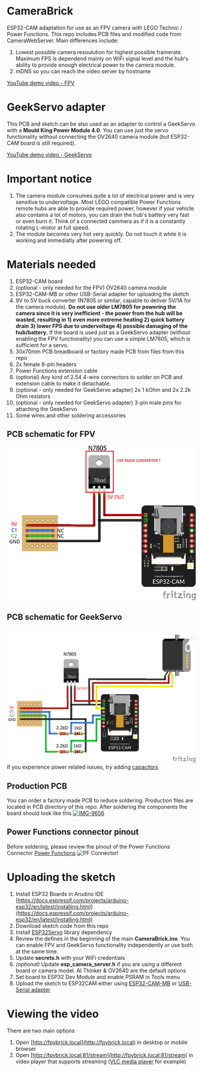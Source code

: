 # CameraBrick
ESP32-CAM adaptation for use as an FPV camera with LEGO Technic / Power Functions.
This repo includes PCB files and modified code from CameraWebServer. 
Main differences include:
1. Lowest possible camera resoulution for highest possible framerate. Maximum FPS is dependend mainly on WiFi signal level and the hub's ability to provide enough electrical power to the camera module.
2. mDNS so you can reach the video server by hostname

[YouTube demo video - FPV](https://www.youtube.com/watch?v=FWp9zUCGctc)

# GeekServo adapter
This PCB and sketch can be also used as an adapter to control a GeekServo with a **Mould King Power Module 4.0**. You can use just the servo functionality without connecting the OV2640 camera module (but ESP32-CAM board is still required).

[YouTube demo video - GeekServo](https://www.youtube.com/watch?v=FWp9zUCGctc)

# Important notice

1. The camera module consumes quite a lot of electrical power and is very sensitive to undervoltage. Most LEGO compatible Power Functions remote hubs are able to provide required power, however if your vehicle also contains a lot of motors, you can drain the hub's battery very fast or even burn it. Think of a connected cammera as if it is a constantly rotating L-motor at full speed.
2. The module becomes very hot very quickly. Do not touch it while it is working and immediatly after powering off.

# Materials needed

1. ESP32-CAM board
2. (optional - only needed for the FPV) OV2640 camera module
3. ESP32-CAM-MB or other USB-Serial adapter for uploading the sketch
4. 9V to 5V buck converter (N7805 or similar, capable to deliver 5V/1A for the camera module). **Do not use older LM7805 for powering the camera since it is very inefficient - the power from the hub will be wasted, resulting in 1) even more extreme heating 2) quick battery drain 3) lower FPS due to undervoltage 4) possible damaging of the hub/battery.** If the board is used just as a GeekServo adapter (without enabling the FPV functionality) you can use a simple LM7805, which is sufficient for a servo.
5. 30x70mm PCB breadboard or factory made PCB from files from this repo
6. 2x female 8-pin headers 
8. Power Functions extension cable
9. (optional) Any kind of 2.54 4-wire connectors to solder on PCB and extension cable to make it detachable.
10. (optional - only needed for GeekServo adapter) 2x 1 kOhm and 2x 2.2k Ohm resistors 
11. (optional - only needed for GeekServo adapter) 3-pin male pins for attaching the GeekServo 
12. Some wires and other soldering accessories

## PCB schematic for FPV
![wiring!](https://github.com/pink0D/CameraBrick/blob/main/Schematics/fpv_pf_bb.png?raw=true)

## PCB schematic for GeekServo
![wiring!](https://github.com/pink0D/CameraBrick/blob/main/Schematics/fpv_geek_bb.png?raw=true)
If you experience power related issues, try adding [capacitors](https://github.com/pink0D/CameraBrick/blob/main/Schematics/fpv_geek_caps.png?raw=true)

## Production PCB
You can order a factory made PCB to reduce soldering. Production files are located in PCB directory of this repo.
After soldering the components the board should look like this
<a href="https://postimg.cc/Btk3LGKq" target="_blank"><img src="https://i.postimg.cc/Btk3LGKq/IMG-9656.jpg" alt="IMG-9656" width="200"/></a>

## Power Functions connector pinout
Before soldering, please review the pinout of the Power Functions Connector [Power Functions](https://www.philohome.com/pf/pfcon.jpg)
![PF Connector!](https://www.philohome.com/pf/pfcon.jpg "PF Connector")

# Uploading the sketch
1. Install ESP32 Boards in Arudino IDE [https://docs.espressif.com/projects/arduino-esp32/en/latest/installing.html](https://docs.espressif.com/projects/arduino-esp32/en/latest/installing.html)
2. Download sketch code from this repo
3. Install [ESP32Servo](https://docs.arduino.cc/libraries/esp32servo/) library dependency
4. Review the defines in the beginning of the main **CameraBrick.ino**. You can enable FPV and GeekServo functionality independently or use both at the same time.
5. Update **secrets.h** with your WiFi credentials
6. *(optional)* Update **esp_camera_server.h** if you are using a different board or camera model. AI Thinker & OV2640 are the default options
7. Set board to ESP32 Dev Module and enable PSRAM in Tools menu
8. Upload the sketch to ESP32CAM either using [ESP32-CAM-MB](https://randomnerdtutorials.com/upload-code-esp32-cam-mb-usb/) or [USB-Serial adapter](https://randomnerdtutorials.com/program-upload-code-esp32-cam/)
   
# Viewing the video
There are two main options
1. Open [http://fpvbrick.local](http://fpvbrick.local) in desktop or mobile browser
2. Open [http://fpvbrick.local:81/stream](http://fpvbrick.local:81/stream) in video player that supports streaming ([VLC media player](https://www.videolan.org/vlc/) for example)
